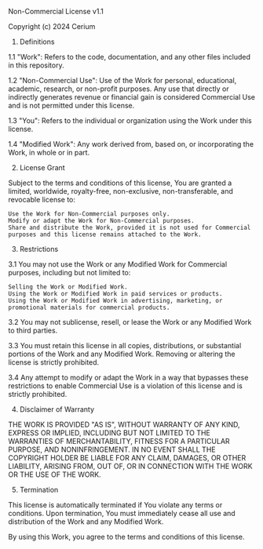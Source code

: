 Non-Commercial License v1.1

Copyright (c) 2024 Cerium

1. Definitions

1.1 "Work": Refers to the code, documentation, and any other files included in this repository.

1.2 "Non-Commercial Use": Use of the Work for personal, educational, academic, research, or non-profit purposes. Any use that directly or indirectly generates revenue or financial gain is considered Commercial Use and is not permitted under this license.

1.3 "You": Refers to the individual or organization using the Work under this license.

1.4 "Modified Work": Any work derived from, based on, or incorporating the Work, in whole or in part.

2. License Grant

Subject to the terms and conditions of this license, You are granted a limited, worldwide, royalty-free, non-exclusive, non-transferable, and revocable license to:

    Use the Work for Non-Commercial purposes only.
    Modify or adapt the Work for Non-Commercial purposes.
    Share and distribute the Work, provided it is not used for Commercial purposes and this license remains attached to the Work.

3. Restrictions

3.1 You may not use the Work or any Modified Work for Commercial purposes, including but not limited to:

    Selling the Work or Modified Work.
    Using the Work or Modified Work in paid services or products.
    Using the Work or Modified Work in advertising, marketing, or promotional materials for commercial products.

3.2 You may not sublicense, resell, or lease the Work or any Modified Work to third parties.

3.3 You must retain this license in all copies, distributions, or substantial portions of the Work and any Modified Work. Removing or altering the license is strictly prohibited.

3.4 Any attempt to modify or adapt the Work in a way that bypasses these restrictions to enable Commercial Use is a violation of this license and is strictly prohibited.

4. Disclaimer of Warranty

THE WORK IS PROVIDED "AS IS", WITHOUT WARRANTY OF ANY KIND, EXPRESS OR IMPLIED, INCLUDING BUT NOT LIMITED TO THE WARRANTIES OF MERCHANTABILITY, FITNESS FOR A PARTICULAR PURPOSE, AND NONINFRINGEMENT. IN NO EVENT SHALL THE COPYRIGHT HOLDER BE LIABLE FOR ANY CLAIM, DAMAGES, OR OTHER LIABILITY, ARISING FROM, OUT OF, OR IN CONNECTION WITH THE WORK OR THE USE OF THE WORK.

5. Termination

This license is automatically terminated if You violate any terms or conditions. Upon termination, You must immediately cease all use and distribution of the Work and any Modified Work.

By using this Work, you agree to the terms and conditions of this license.
